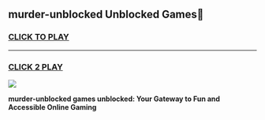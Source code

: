 
## murder-unblocked Unblocked Games👋
<h3>
<a href="https://news.freeplayer.one?title=murder-unblocked&ref=16F">CLICK TO PLAY</a></h3>
<hr>

<h3>
<a href="https://news.freeplayer.one?title=murder-unblocked&ref=16F">CLICK 2 PLAY</a>
  
</h3>

<a href="https://news.freeplayer.one?title=murder-unblocked&ref=16F/"><img src="https://clearcache.store/games.png"></a>


**murder-unblocked games unblocked: Your Gateway to Fun and Accessible Online Gaming**
